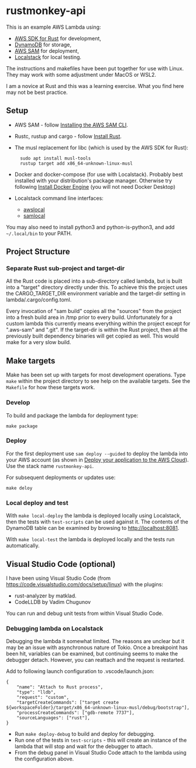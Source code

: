 # rustmonkey-api 

This is an example AWS Lambda using:
* [AWS SDK for Rust](https://docs.aws.amazon.com/sdk-for-rust/latest/dg/welcome.html) for development,
* [DynamoDB](https://docs.rs/aws-sdk-dynamodb/latest/aws_sdk_dynamodb/) for storage,
* [AWS SAM](https://docs.aws.amazon.com/serverless-application-model/latest/developerguide/what-is-sam.html) for deployment,
* [Localstack](https://docs.localstack.cloud/aws/feature-coverage/) for local testing.

The instructions and makefiles have been put together for use with Linux.  They may work with some adjustment under MacOS or WSL2.

I am a novice at Rust and this was a learning exercise.  What you find here may not be best practice.

## Setup

* AWS SAM - follow [Installing the AWS SAM CLI](https://docs.aws.amazon.com/serverless-application-model/latest/developerguide/serverless-sam-cli-install.html).
* Rustc, rustup and cargo - follow [Install Rust](https://www.rust-lang.org/tools/install).
* The musl replacement for libc (which is used by the AWS SDK for Rust):

        sudo apt install musl-tools
        rustup target add x86_64-unknown-linux-musl

* Docker and docker-compose (for use with Localstack). Probably best installed with your distribution's package manager.  Otherwise try following [Install Docker Engine](https://docs.docker.com/engine/install/) (you will not need Docker Desktop)
* Localstack command line interfaces:
    * [awslocal](https://docs.localstack.cloud/integrations/aws-cli/)
    * [samlocal](https://docs.localstack.cloud/integrations/aws-sam/)

You may also need to install python3 and python-is-python3, and add `~/.local/bin` to your PATH.

## Project Structure

### Separate Rust sub-project and target-dir

All the Rust code is placed into a sub-directory called lambda, but is built into a "target" directory directly under this.  To achieve this the project uses the CARGO\_TARGET\_DIR environment variable and the target-dir setting in lambda/.cargo/config.toml.

Every invocation of "sam build" copies all the "sources" from the project into a fresh build area in /tmp prior to every build.  Unfortunately for a custom lambda this currently means everything within the project except for ".aws-sam" and ".git".  If the target-dir is within the Rust project, then all the previously built dependency binaries will get copied as well.  This would make for a very slow build.

## Make targets

Make has been set up with targets for most development operations.  Type `make` within the project directory to see help on the available targets.  See the `Makefile` for how these targets work.

### Develop

To build and package the lambda for deployment type:

    make package

### Deploy

For the first deployment use `sam deploy --guided` to deploy the lambda into your AWS account (as shown in [Deploy your application to the AWS Cloud](https://docs.aws.amazon.com/serverless-application-model/latest/developerguide/serverless-getting-started-hello-world.html#serverless-getting-started-hello-world-deploy)).  Use the stack name `rustmonkey-api`.

For subsequent deployments or updates use:

    make deloy

### Local deploy and test

With `make local-deploy` the lambda is deployed locally using Localstack, then the tests with `test-scripts` can be used against it.  The contents of the DynamoDB table can be examined by browsing to <http://localhost:8081>.

With `make local-test` the lambda is deployed locally and the tests run automatically.

## Visual Studio Code (optional)

I have been using Visual Studio Code (from <https://code.visualstudio.com/docs/setup/linux>) with the plugins:
* rust-analyzer by matklad.
* CodeLLDB by Vadim Chugunov

You can run and debug unit tests from within Visual Studio Code.

### Debugging lambda on Localstack

Debugging the lambda it somewhat limited.  The reasons are unclear but it may be an issue with asynchronous nature of Tokio. Once a breakpoint has been hit, variables can be examined, but continuing seems to make the debugger detach.  However, you can reattach and the request is restarted.

Add to following launch configuration to .vscode/launch.json:

    {
        "name": "Attach to Rust process",
        "type": "lldb",
        "request": "custom",
        "targetCreateCommands": ["target create ${workspaceFolder}/target/x86_64-unknown-linux-musl/debug/bootstrap"],
        "processCreateCommands": ["gdb-remote 7737"],
        "sourceLanguages": ["rust"],
    }

* Run `make deploy-debug` to build and deploy for debugging.
* Run one of the tests in `test-scripts` - this will create an instance of the lambda that will stop and wait for the debugger to attach.
* From the debug panel in Visual Studio Code attach to the lambda using the configuration above.

